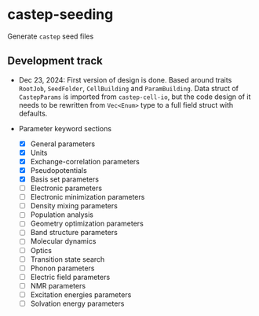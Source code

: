 # castep-seeding

Generate `castep` seed files

## Development track

- Dec 23, 2024: First version of design is done. Based around traits `RootJob`, `SeedFolder`, `CellBuilding` and `ParamBuilding`.
  Data struct of `CastepParams` is imported from `castep-cell-io`, but the code
  design of it needs to be rewritten from `Vec<Enum>` type to a full field
  struct with defaults.

- Parameter keyword sections
  - [x] General parameters
  - [x] Units
  - [x] Exchange-correlation parameters
  - [x] Pseudopotentials
  - [x] Basis set parameters
  - [ ] Electronic parameters
  - [ ] Electronic minimization parameters
  - [ ] Density mixing parameters
  - [ ] Population analysis
  - [ ] Geometry optimization parameters
  - [ ] Band structure parameters
  - [ ] Molecular dynamics
  - [ ] Optics
  - [ ] Transition state search
  - [ ] Phonon parameters
  - [ ] Electric field parameters
  - [ ] NMR parameters
  - [ ] Excitation energies parameters
  - [ ] Solvation energy parameters
